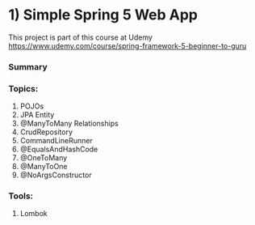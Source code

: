 # 1) Simple Spring 5 Web App

This project is part of this course at Udemy https://www.udemy.com/course/spring-framework-5-beginner-to-guru  
  
### Summary  
  
### Topics:
1) POJOs
2) JPA Entity
3) @ManyToMany Relationships
4) CrudRepository
5) CommandLineRunner
6) @EqualsAndHashCode
7) @OneToMany
8) @ManyToOne
9) @NoArgsConstructor

### Tools:
1) Lombok